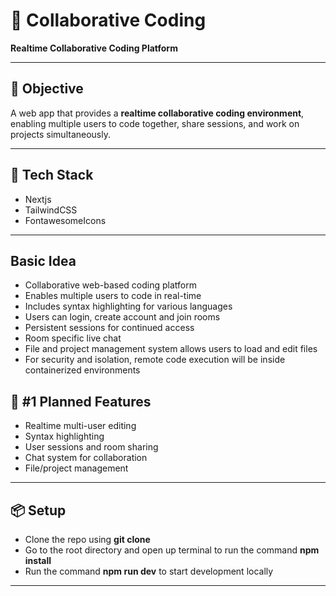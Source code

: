 # 🧩 Collaborative Coding

**Realtime Collaborative Coding Platform**

---

## 🎯 Objective

A web app that provides a **realtime collaborative coding environment**, enabling multiple users to code together, share sessions, and work on projects simultaneously.

---

## 🧠 Tech Stack

* Nextjs
* TailwindCSS
* FontawesomeIcons

---

## Basic Idea 
* Collaborative web-based coding platform
* Enables multiple users to code in real-time
* Includes syntax highlighting for various languages
* Users can login, create account and join rooms
* Persistent sessions for continued access
* Room specific live chat
* File and project management system allows users to load and edit files
* For security and isolation, remote code execution will be inside containerized environments

## 🚀 #1 Planned Features

* Realtime multi-user editing
* Syntax highlighting
* User sessions and room sharing
* Chat system for collaboration
* File/project management

---

## 📦 Setup 

* Clone the repo using **git clone <git-url>**
* Go to the root directory and open up terminal to run the command **npm install**
* Run the command **npm run dev** to start development locally

---
